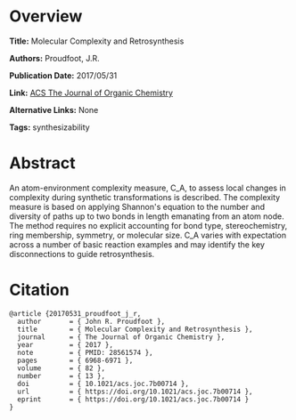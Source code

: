 # Overview
**Title:**
Molecular Complexity and Retrosynthesis

**Authors:**
Proudfoot, J.R.

**Publication Date:**
2017/05/31

**Link:**
[ACS The Journal of Organic Chemistry](https://pubs.acs.org/doi/10.1021/acs.joc.7b00714)

**Alternative Links:**
None

**Tags:**
synthesizability


# Abstract
An atom-environment complexity measure, C_A, to assess local changes in complexity during synthetic transformations is described.
The complexity measure is based on applying Shannon's equation to the number and diversity of paths up to two bonds in length emanating from an atom node.
The method requires no explicit accounting for bond type, stereochemistry, ring membership, symmetry, or molecular size.
C_A varies with expectation across a number of basic reaction examples and may identify the key disconnections to guide retrosynthesis.


# Citation
```
@article {20170531_proudfoot_j_r,
  author       = { John R. Proudfoot },
  title        = { Molecular Complexity and Retrosynthesis },
  journal      = { The Journal of Organic Chemistry },
  year         = { 2017 },
  note         = { PMID: 28561574 },
  pages        = { 6968-6971 },
  volume       = { 82 },
  number       = { 13 },
  doi          = { 10.1021/acs.joc.7b00714 },
  url          = { https://doi.org/10.1021/acs.joc.7b00714 },
  eprint       = { https://doi.org/10.1021/acs.joc.7b00714 }
}
```
